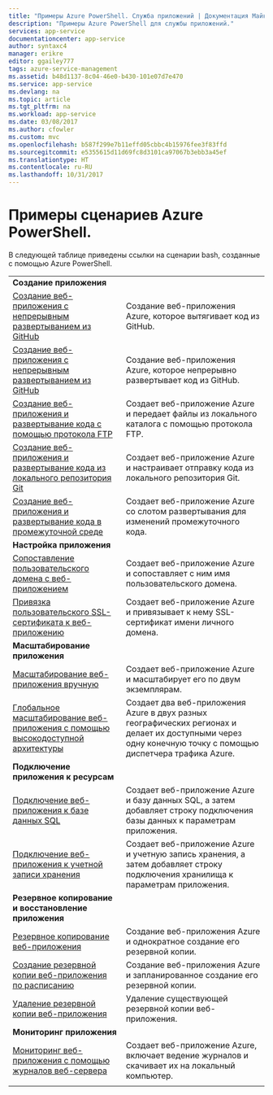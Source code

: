 ```yaml
---
title: "Примеры Azure PowerShell. Служба приложений | Документация Майкрософт"
description: "Примеры Azure PowerShell для службы приложений."
services: app-service
documentationcenter: app-service
author: syntaxc4
manager: erikre
editor: ggailey777
tags: azure-service-management
ms.assetid: b48d1137-8c04-46e0-b430-101e07d7e470
ms.service: app-service
ms.devlang: na
ms.topic: article
ms.tgt_pltfrm: na
ms.workload: app-service
ms.date: 03/08/2017
ms.author: cfowler
ms.custom: mvc
ms.openlocfilehash: b587f299e7b11effd05cbbc4b15976fee3f83ffd
ms.sourcegitcommit: e5355615d11d69fc8d3101ca97067b3ebb3a45ef
ms.translationtype: HT
ms.contentlocale: ru-RU
ms.lasthandoff: 10/31/2017
---
```

# <a name="azure-powershell-samples"></a>Примеры сценариев Azure PowerShell.

В следующей таблице приведены ссылки на сценарии bash, созданные с помощью Azure PowerShell.

| | |
|-|-|
|**Создание приложения**||
| [Создание веб-приложения с непрерывным развертыванием из GitHub](./scripts/app-service-powershell-deploy-github.md?toc=%2fpowershell%2fmodule%2ftoc.json)| Создание веб-приложения Azure, которое вытягивает код из GitHub. |
| [Создание веб-приложения с непрерывным развертыванием из GitHub](./scripts/app-service-powershell-continuous-deployment-github.md?toc=%2fpowershell%2fmodule%2ftoc.json)| Создание веб-приложения Azure, которое непрерывно развертывает код из GitHub. |
| [Создание веб-приложения и развертывание кода с помощью протокола FTP](./scripts/app-service-powershell-deploy-ftp.md?toc=%2fpowershell%2fmodule%2ftoc.json) | Создает веб-приложение Azure и передает файлы из локального каталога с помощью протокола FTP. |
| [Создание веб-приложения и развертывание кода из локального репозитория Git](./scripts/app-service-powershell-deploy-local-git.md?toc=%2fpowershell%2fmodule%2ftoc.json) | Создает веб-приложение Azure и настраивает отправку кода из локального репозитория Git. |
| [Создание веб-приложения и развертывание кода в промежуточной среде](./scripts/app-service-powershell-deploy-staging-environment.md?toc=%2fpowershell%2fmodule%2ftoc.json) | Создает веб-приложение Azure со слотом развертывания для изменений промежуточного кода. |
|**Настройка приложения**||
| [Сопоставление пользовательского домена с веб-приложением](./scripts/app-service-powershell-configure-custom-domain.md?toc=%2fpowershell%2fmodule%2ftoc.json)| Создает веб-приложение Azure и сопоставляет c ним имя пользовательского домена. |
| [Привязка пользовательского SSL-сертификата к веб-приложению](./scripts/app-service-powershell-configure-ssl-certificate.md?toc=%2fpowershell%2fmodule%2ftoc.json)| Создает веб-приложение Azure и привязывает к нему SSL-сертификат имени личного домена. |
|**Масштабирование приложения**||
| [Масштабирование веб-приложения вручную](./scripts/app-service-powershell-scale-manual.md?toc=%2fpowershell%2fmodule%2ftoc.json) | Создает веб-приложение Azure и масштабирует его по двум экземплярам. |
| [Глобальное масштабирование веб-приложения с помощью высокодоступной архитектуры](./scripts/app-service-powershell-scale-high-availability.md?toc=%2fpowershell%2fmodule%2ftoc.json) | Создает два веб-приложения Azure в двух разных географических регионах и делает их доступными через одну конечную точку с помощью диспетчера трафика Azure. |
|**Подключение приложения к ресурсам**||
| [Подключение веб-приложения к базе данных SQL](./scripts/app-service-powershell-connect-to-sql.md?toc=%2fpowershell%2fmodule%2ftoc.json)| Создает веб-приложение Azure и базу данных SQL, а затем добавляет строку подключения базы данных к параметрам приложения. |
| [Подключение веб-приложения к учетной записи хранения](./scripts/app-service-powershell-connect-to-storage.md?toc=%2fpowershell%2fmodule%2ftoc.json)| Создает веб-приложение Azure и учетную запись хранения, а затем добавляет строку подключения хранилища к параметрам приложения. |
|**Резервное копирование и восстановление приложения**||
| [Резервное копирование веб-приложения](./scripts/app-service-powershell-backup-onetime.md?toc=%2fpowershell%2fmodule%2ftoc.json) | Создание веб-приложения Azure и однократное создание его резервной копии. |
| [Создание резервной копии веб-приложения по расписанию](./scripts/app-service-powershell-backup-scheduled.md?toc=%2fpowershell%2fmodule%2ftoc.json) | Создание веб-приложения Azure и запланированное создание его резервной копии. |
| [Удаление резервной копии веб-приложения](./scripts/app-service-powershell-backup-delete.md?toc=%2fpowershell%2fmodule%2ftoc.json) | Удаление существующей резервной копии веб-приложения. |
|**Мониторинг приложения**||
| [Мониторинг веб-приложения с помощью журналов веб-сервера](./scripts/app-service-powershell-monitor.md?toc=%2fpowershell%2fmodule%2ftoc.json) | Создает веб-приложение Azure, включает ведение журналов и скачивает их на локальный компьютер. |
| | |
